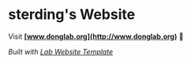 
# sterding's Website

Visit **[www.donglab.org](http://www.donglab.org)** 🚀

_Built with [Lab Website Template](https://greene-lab.gitbook.io/lab-website-template-docs)_

